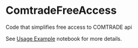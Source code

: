 # ComtradeFreeAccess
Code that simplifies free access to COMTRADE api

See [Usage Example]("https://github.com/Ignacio-Ibarra/ComtradeFreeAccess/blob/10ef0daed7444d525c4be0738c11590f86155dc8/Usage%20Example.ipynb") notebook for more details.
